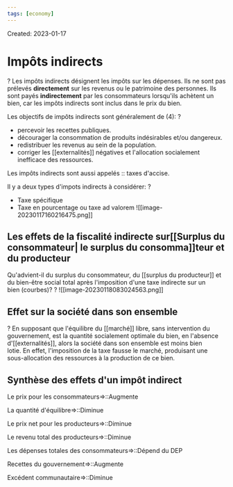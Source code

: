 ```yaml
---
tags: [economy] 
---
```

Created: 2023-01-17

# Impôts indirects
?
Les impôts indirects désignent les impôts sur les dépenses. Ils ne sont pas prélevés **directement** sur les revenus ou le patrimoine des personnes. Ils sont payés **indirectement** par les consommateurs lorsqu'ils achètent un bien, car les impôts indirects sont inclus dans le prix du bien.
<!--SR:!2023-04-25,55,230-->

Les objectifs de impôts indirects sont généralement de (4):
?
- percevoir les recettes publiques.
- décourager la consommation de produits indésirables et/ou dangereux.
- redistribuer les revenus au sein de la population.
- corriger les [[externalités]] négatives et l'allocation socialement inefficace des ressources.
<!--SR:!2023-06-24,79,237-->

Les impôts indirects sont aussi appelés :: taxes d'accise.
<!--SR:!2023-06-12,77,210-->

Il y a deux types d'impots indirects à considérer:
?
- Taxe spécifique
- Taxe en pourcentage ou taxe ad valorem
![[image-20230117160216475.png]]
<!--SR:!2023-05-28,54,210-->

## Les effets de la fiscalité indirecte sur[[Surplus du consommateur| le surplus du consomma]]teur et du producteur
Qu'advient-il du surplus du consommateur, du [[surplus du producteur]] et du bien-être social total après l'imposition d'une taxe indirecte sur un bien (courbes)?
?
![[image-20230118083024563.png]]
<!--SR:!2023-05-30,80,244-->

## Effet sur la société dans son ensemble
?
En supposant que l'équilibre du [[marché]] libre, sans intervention du gouvernement, est la quantité socialement optimale du bien, en l'absence d'[[externalités]], alors la société dans son ensemble est moins bien lotie. En effet, l'imposition de la taxe fausse le marché, produisant une sous-allocation des ressources à la production de ce bien.
<!--SR:!2023-05-30,70,204-->

## Synthèse des effets d'un impôt indirect 
Le prix pour les consommateurs=>::Augmente
<!--SR:!2023-07-19,101,224-->
La quantité d'équilibre=>::Diminue
<!--SR:!2023-06-04,73,204-->
Le prix net pour les producteurs=>::Diminue
<!--SR:!2023-05-02,62,244-->
Le revenu total des producteurs=>::Diminue
<!--SR:!2023-05-07,65,244-->
Les dépenses totales des consommateurs=>::Dépend du DEP
<!--SR:!2023-07-10,96,224-->
Recettes du gouvernement=>::Augmente
<!--SR:!2023-05-17,71,244-->
Excédent communautaire=>::Diminue
<!--SR:!2023-05-29,80,244-->



